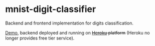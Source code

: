 # mnist-digit-classifier
Backend and frontend implementation for digits classification.

[Demo](https://lucianoinso.github.io/mnist/), backend deployed and running on ~~[Heroku](https://www.heroku.com) platform~~ (Heroku no longer provides free tier service).
